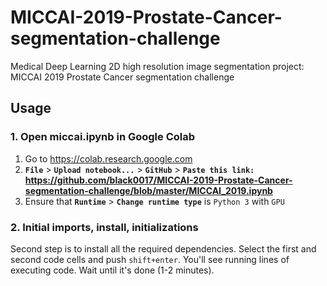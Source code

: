 # MICCAI-2019-Prostate-Cancer-segmentation-challenge
Medical Deep Learning 2D high resolution image segmentation project: MICCAI 2019 Prostate Cancer segmentation challenge



## Usage
### 1. Open miccai.ipynb in Google Colab
1. Go to https://colab.research.google.com
2. **```File```** > **```Upload notebook...```** > **```GitHub```** > **```Paste this link:``` https://github.com/black0017/MICCAI-2019-Prostate-Cancer-segmentation-challenge/blob/master/MICCAI_2019.ipynb**
3. Ensure that **```Runtime```** > **```Change runtime type```** is ```Python 3``` with ```GPU```
### 2. Initial imports, install, initializations
Second step is to install all the required dependencies. Select the first and second code cells and push ```shift+enter```. You'll see running lines of executing code. Wait until it's done (1-2 minutes).
